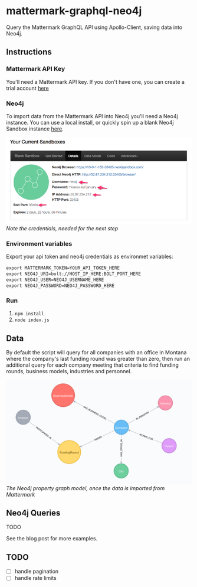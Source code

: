 # mattermark-graphql-neo4j

Query the Mattermark GraphQL API using Apollo-Client, saving data into Neo4j.

## Instructions

### Mattermark API Key

You'll need a Mattermark API key. If you don't have one, you can create a trial account [here](http://mattermark.com)

### Neo4j

To import data from the Mattermark API into Neo4j you'll need a Neo4j instance. You can use a local install, or quickly spin up a blank Neo4j Sandbox instance [here](https://neo4j.com/sandbox-v2).

![](img/sandbox_creds.png)
*Note the credentials, needed for the next step*

### Environment variables

Export your api token and neo4j credentials as environmet variables:

```
export MATTERMARK_TOKEN=YOUR_API_TOKEN_HERE
export NEO4J_URI=bolt://HOST_IP_HERE:BOLT_PORT_HERE
export NEO4J_USER=NEO4J_USERNAME_HERE
export NEO4J_PASSWORD=NEO4J_PASSWORD_HERE
```

### Run

1. `npm install`
1. `node index.js`

## Data

By default the script will query for all companies with an office in Montana where the company's last funding round was greater than zero, then run an additional query for each company meeting that criteria to find funding rounds, business models, industries and personnel.

![](img/datamodel.png)
*The Neo4j property graph model, once the data is imported from Mattermark*

## Neo4j Queries

TODO

See the blog post for more examples.

## TODO

- [ ] handle pagination
- [ ] handle rate limits